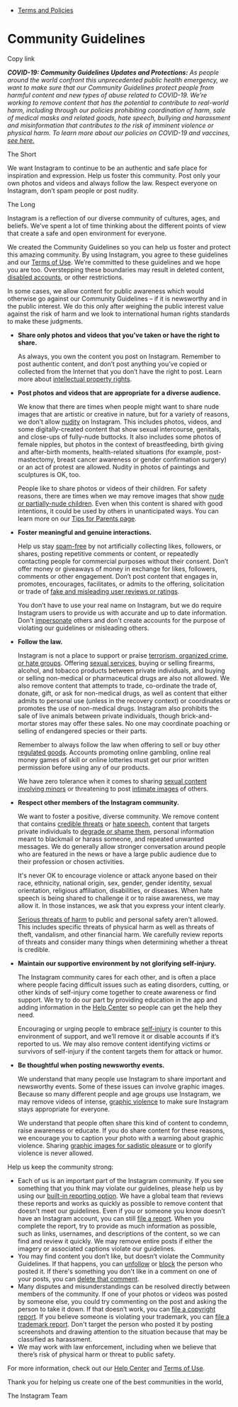 *   [Terms and Policies](https://help.instagram.com/1417489251945243/?helpref=breadcrumb)

Community Guidelines
====================

Copy link

_**COVID-19: Community Guidelines Updates and Protections:** As people around the world confront this unprecedented public health emergency, we want to make sure that our Community Guidelines protect people from harmful content and new types of abuse related to COVID-19. We’re working to remove content that has the potential to contribute to real-world harm, including through our policies prohibiting coordination of harm, sale of medical masks and related goods, hate speech, bullying and harassment and misinformation that contributes to the risk of imminent violence or physical harm. To learn more about our policies on COVID-19 and vaccines, [see here.](https://help.instagram.com/697825587576762?helpref=faq_content)_

The Short

We want Instagram to continue to be an authentic and safe place for inspiration and expression. Help us foster this community. Post only your own photos and videos and always follow the law. Respect everyone on Instagram, don’t spam people or post nudity.

The Long

Instagram is a reflection of our diverse community of cultures, ages, and beliefs. We’ve spent a lot of time thinking about the different points of view that create a safe and open environment for everyone.

We created the Community Guidelines so you can help us foster and protect this amazing community. By using Instagram, you agree to these guidelines and our [Terms of Use](https://www.instagram.com/legal/terms). We’re committed to these guidelines and we hope you are too. Overstepping these boundaries may result in deleted content, [disabled accounts](https://help.instagram.com/366993040048856?helpref=faq_content), or other restrictions.

In some cases, we allow content for public awareness which would otherwise go against our Community Guidelines – if it is newsworthy and in the public interest. We do this only after weighing the public interest value against the risk of harm and we look to international human rights standards to make these judgments.

*   **Share only photos and videos that you’ve taken or have the right to share.**
    
    As always, you own the content you post on Instagram. Remember to post authentic content, and don’t post anything you’ve copied or collected from the Internet that you don’t have the right to post. Learn more about [intellectual property rights](https://help.instagram.com/126382350847838?helpref=faq_content).
    
*   **Post photos and videos that are appropriate for a diverse audience.**
    
    We know that there are times when people might want to share nude images that are artistic or creative in nature, but for a variety of reasons, we don’t allow [nudity](https://l.instagram.com/?u=https%3A%2F%2Fwww.facebook.com%2Fcommunitystandards%2Fadult_nudity_sexual_activity&e=AT2N-JgXhkR2T22Fce2KGGMt4L1Ma44LYnm9rO_FCD3rKaZ-zfvW4xzvAZH1XVgd6Kpt8jy4nTLvOCDlUiaH8Hy5iFvYdguofNoBjIrH18pPrjD9icMn-hf7yGhDezmcwRAPk1_ZHe29sWypRvC3VnAObPygvWMj1fDhkQ) on Instagram. This includes photos, videos, and some digitally-created content that show sexual intercourse, genitals, and close-ups of fully-nude buttocks. It also includes some photos of female nipples, but photos in the context of breastfeeding, birth giving and after-birth moments, health-related situations (for example, post-mastectomy, breast cancer awareness or gender confirmation surgery) or an act of protest are allowed. Nudity in photos of paintings and sculptures is OK, too.
    
    People like to share photos or videos of their children. For safety reasons, there are times when we may remove images that show [nude or partially-nude children](https://l.instagram.com/?u=https%3A%2F%2Fwww.facebook.com%2Fcommunitystandards%2Fchild_nudity_sexual_exploitation&e=AT2N-JgXhkR2T22Fce2KGGMt4L1Ma44LYnm9rO_FCD3rKaZ-zfvW4xzvAZH1XVgd6Kpt8jy4nTLvOCDlUiaH8Hy5iFvYdguofNoBjIrH18pPrjD9icMn-hf7yGhDezmcwRAPk1_ZHe29sWypRvC3VnAObPygvWMj1fDhkQ). Even when this content is shared with good intentions, it could be used by others in unanticipated ways. You can learn more on our [Tips for Parents page](https://help.instagram.com/154475974694511/?helpref=faq_content).
    
*   **Foster meaningful and genuine interactions.**
    
    Help us stay [spam-free](https://l.instagram.com/?u=https%3A%2F%2Fwww.facebook.com%2Fcommunitystandards%2Fspam&e=AT2N-JgXhkR2T22Fce2KGGMt4L1Ma44LYnm9rO_FCD3rKaZ-zfvW4xzvAZH1XVgd6Kpt8jy4nTLvOCDlUiaH8Hy5iFvYdguofNoBjIrH18pPrjD9icMn-hf7yGhDezmcwRAPk1_ZHe29sWypRvC3VnAObPygvWMj1fDhkQ) by not artificially collecting likes, followers, or shares, posting repetitive comments or content, or repeatedly contacting people for commercial purposes without their consent. Don’t offer money or giveaways of money in exchange for likes, followers, comments or other engagement. Don’t post content that engages in, promotes, encourages, facilitates, or admits to the offering, solicitation or trade of [fake and misleading user reviews or ratings](https://l.instagram.com/?u=https%3A%2F%2Fwww.facebook.com%2Fcommunitystandards%2Ffraud_deception&e=AT2N-JgXhkR2T22Fce2KGGMt4L1Ma44LYnm9rO_FCD3rKaZ-zfvW4xzvAZH1XVgd6Kpt8jy4nTLvOCDlUiaH8Hy5iFvYdguofNoBjIrH18pPrjD9icMn-hf7yGhDezmcwRAPk1_ZHe29sWypRvC3VnAObPygvWMj1fDhkQ).
    
    You don’t have to use your real name on Instagram, but we do require Instagram users to provide us with accurate and up to date information. Don't [impersonate](https://l.instagram.com/?u=https%3A%2F%2Fwww.facebook.com%2Fcommunitystandards%2Fmisrepresentation&e=AT2N-JgXhkR2T22Fce2KGGMt4L1Ma44LYnm9rO_FCD3rKaZ-zfvW4xzvAZH1XVgd6Kpt8jy4nTLvOCDlUiaH8Hy5iFvYdguofNoBjIrH18pPrjD9icMn-hf7yGhDezmcwRAPk1_ZHe29sWypRvC3VnAObPygvWMj1fDhkQ) others and don't create accounts for the purpose of violating our guidelines or misleading others.
    
*   **Follow the law.**
    
    Instagram is not a place to support or praise [terrorism, organized crime, or hate groups](https://l.instagram.com/?u=https%3A%2F%2Fwww.facebook.com%2Fcommunitystandards%2Fdangerous_individuals_organizations&e=AT2N-JgXhkR2T22Fce2KGGMt4L1Ma44LYnm9rO_FCD3rKaZ-zfvW4xzvAZH1XVgd6Kpt8jy4nTLvOCDlUiaH8Hy5iFvYdguofNoBjIrH18pPrjD9icMn-hf7yGhDezmcwRAPk1_ZHe29sWypRvC3VnAObPygvWMj1fDhkQ). Offering [sexual services](https://l.instagram.com/?u=https%3A%2F%2Fwww.facebook.com%2Fcommunitystandards%2Fsexual_solicitation&e=AT2N-JgXhkR2T22Fce2KGGMt4L1Ma44LYnm9rO_FCD3rKaZ-zfvW4xzvAZH1XVgd6Kpt8jy4nTLvOCDlUiaH8Hy5iFvYdguofNoBjIrH18pPrjD9icMn-hf7yGhDezmcwRAPk1_ZHe29sWypRvC3VnAObPygvWMj1fDhkQ), buying or selling firearms, alcohol, and tobacco products between private individuals, and buying or selling non-medical or pharmaceutical drugs are also not allowed. We also remove content that attempts to trade, co-ordinate the trade of, donate, gift, or ask for non-medical drugs, as well as content that either admits to personal use (unless in the recovery context) or coordinates or promotes the use of non-medical drugs. Instagram also prohibits the sale of live animals between private individuals, though brick-and-mortar stores may offer these sales. No one may coordinate poaching or selling of endangered species or their parts.
    
    Remember to always follow the law when offering to sell or buy other [regulated goods](https://l.instagram.com/?u=https%3A%2F%2Fwww.facebook.com%2Fcommunitystandards%2Fregulated_goods&e=AT2N-JgXhkR2T22Fce2KGGMt4L1Ma44LYnm9rO_FCD3rKaZ-zfvW4xzvAZH1XVgd6Kpt8jy4nTLvOCDlUiaH8Hy5iFvYdguofNoBjIrH18pPrjD9icMn-hf7yGhDezmcwRAPk1_ZHe29sWypRvC3VnAObPygvWMj1fDhkQ). Accounts promoting online gambling, online real money games of skill or online lotteries must get our prior written permission before using any of our products.
    
    We have zero tolerance when it comes to sharing [sexual content involving minors](https://l.instagram.com/?u=https%3A%2F%2Fwww.facebook.com%2Fcommunitystandards%2Fchild_nudity_sexual_exploitation&e=AT2N-JgXhkR2T22Fce2KGGMt4L1Ma44LYnm9rO_FCD3rKaZ-zfvW4xzvAZH1XVgd6Kpt8jy4nTLvOCDlUiaH8Hy5iFvYdguofNoBjIrH18pPrjD9icMn-hf7yGhDezmcwRAPk1_ZHe29sWypRvC3VnAObPygvWMj1fDhkQ) or threatening to post [intimate images](https://l.instagram.com/?u=https%3A%2F%2Fwww.facebook.com%2Fcommunitystandards%2Fsexual_exploitation_adults&e=AT2N-JgXhkR2T22Fce2KGGMt4L1Ma44LYnm9rO_FCD3rKaZ-zfvW4xzvAZH1XVgd6Kpt8jy4nTLvOCDlUiaH8Hy5iFvYdguofNoBjIrH18pPrjD9icMn-hf7yGhDezmcwRAPk1_ZHe29sWypRvC3VnAObPygvWMj1fDhkQ) of others.
    
*   **Respect other members of the Instagram community.**
    
    We want to foster a positive, diverse community. We remove content that contains [credible threats](https://l.instagram.com/?u=https%3A%2F%2Fwww.facebook.com%2Fcommunitystandards%2Fcredible_violence&e=AT2N-JgXhkR2T22Fce2KGGMt4L1Ma44LYnm9rO_FCD3rKaZ-zfvW4xzvAZH1XVgd6Kpt8jy4nTLvOCDlUiaH8Hy5iFvYdguofNoBjIrH18pPrjD9icMn-hf7yGhDezmcwRAPk1_ZHe29sWypRvC3VnAObPygvWMj1fDhkQ) or [hate speech](https://l.instagram.com/?u=https%3A%2F%2Fwww.facebook.com%2Fcommunitystandards%2Fhate_speech&e=AT2N-JgXhkR2T22Fce2KGGMt4L1Ma44LYnm9rO_FCD3rKaZ-zfvW4xzvAZH1XVgd6Kpt8jy4nTLvOCDlUiaH8Hy5iFvYdguofNoBjIrH18pPrjD9icMn-hf7yGhDezmcwRAPk1_ZHe29sWypRvC3VnAObPygvWMj1fDhkQ), content that targets private individuals to [degrade or shame them](https://l.instagram.com/?u=https%3A%2F%2Fwww.facebook.com%2Fcommunitystandards%2Fbullying&e=AT2N-JgXhkR2T22Fce2KGGMt4L1Ma44LYnm9rO_FCD3rKaZ-zfvW4xzvAZH1XVgd6Kpt8jy4nTLvOCDlUiaH8Hy5iFvYdguofNoBjIrH18pPrjD9icMn-hf7yGhDezmcwRAPk1_ZHe29sWypRvC3VnAObPygvWMj1fDhkQ), personal information meant to blackmail or harass someone, and repeated unwanted messages. We do generally allow stronger conversation around people who are featured in the news or have a large public audience due to their profession or chosen activities.
    
    It's never OK to encourage violence or attack anyone based on their race, ethnicity, national origin, sex, gender, gender identity, sexual orientation, religious affiliation, disabilities, or diseases. When hate speech is being shared to challenge it or to raise awareness, we may allow it. In those instances, we ask that you express your intent clearly.
    
    [Serious threats of harm](https://l.instagram.com/?u=https%3A%2F%2Fwww.facebook.com%2Fcommunitystandards%2Fcredible_violence&e=AT2N-JgXhkR2T22Fce2KGGMt4L1Ma44LYnm9rO_FCD3rKaZ-zfvW4xzvAZH1XVgd6Kpt8jy4nTLvOCDlUiaH8Hy5iFvYdguofNoBjIrH18pPrjD9icMn-hf7yGhDezmcwRAPk1_ZHe29sWypRvC3VnAObPygvWMj1fDhkQ) to public and personal safety aren't allowed. This includes specific threats of physical harm as well as threats of theft, vandalism, and other financial harm. We carefully review reports of threats and consider many things when determining whether a threat is credible.
    
*   **Maintain our supportive environment by not glorifying self-injury.**
    
    The Instagram community cares for each other, and is often a place where people facing difficult issues such as eating disorders, cutting, or other kinds of self-injury come together to create awareness or find support. We try to do our part by providing education in the app and adding information in the [Help Center](https://help.instagram.com/) so people can get the help they need.
    
    Encouraging or urging people to embrace [self-injury](https://l.instagram.com/?u=https%3A%2F%2Fwww.facebook.com%2Fcommunitystandards%2Fsuicide_self_injury_violence&e=AT2N-JgXhkR2T22Fce2KGGMt4L1Ma44LYnm9rO_FCD3rKaZ-zfvW4xzvAZH1XVgd6Kpt8jy4nTLvOCDlUiaH8Hy5iFvYdguofNoBjIrH18pPrjD9icMn-hf7yGhDezmcwRAPk1_ZHe29sWypRvC3VnAObPygvWMj1fDhkQ) is counter to this environment of support, and we’ll remove it or disable accounts if it’s reported to us. We may also remove content identifying victims or survivors of self-injury if the content targets them for attack or humor.
    
*   **Be thoughtful when posting newsworthy events.**
    
    We understand that many people use Instagram to share important and newsworthy events. Some of these issues can involve graphic images. Because so many different people and age groups use Instagram, we may remove videos of intense, [graphic violence](https://l.instagram.com/?u=https%3A%2F%2Fwww.facebook.com%2Fcommunitystandards%2Fgraphic_violence&e=AT2N-JgXhkR2T22Fce2KGGMt4L1Ma44LYnm9rO_FCD3rKaZ-zfvW4xzvAZH1XVgd6Kpt8jy4nTLvOCDlUiaH8Hy5iFvYdguofNoBjIrH18pPrjD9icMn-hf7yGhDezmcwRAPk1_ZHe29sWypRvC3VnAObPygvWMj1fDhkQ) to make sure Instagram stays appropriate for everyone.
    
    We understand that people often share this kind of content to condemn, raise awareness or educate. If you do share content for these reasons, we encourage you to caption your photo with a warning about graphic violence. Sharing [graphic images for sadistic pleasure](https://l.instagram.com/?u=https%3A%2F%2Fwww.facebook.com%2Fcommunitystandards%2Fcruel_insensitive&e=AT2N-JgXhkR2T22Fce2KGGMt4L1Ma44LYnm9rO_FCD3rKaZ-zfvW4xzvAZH1XVgd6Kpt8jy4nTLvOCDlUiaH8Hy5iFvYdguofNoBjIrH18pPrjD9icMn-hf7yGhDezmcwRAPk1_ZHe29sWypRvC3VnAObPygvWMj1fDhkQ) or to glorify violence is never allowed.
    

Help us keep the community strong:

*   Each of us is an important part of the Instagram community. If you see something that you think may violate our guidelines, please help us by using our [built-in reporting option](https://help.instagram.com/165828726894770?helpref=faq_content). We have a global team that reviews these reports and works as quickly as possible to remove content that doesn’t meet our guidelines. Even if you or someone you know doesn’t have an Instagram account, you can still [file a report](https://help.instagram.com/contact/383679321740945). When you complete the report, try to provide as much information as possible, such as links, usernames, and descriptions of the content, so we can find and review it quickly. We may remove entire posts if either the imagery or associated captions violate our guidelines.
*   You may find content you don’t like, but doesn’t violate the Community Guidelines. If that happens, you can [unfollow](https://help.instagram.com/286340048138725?helpref=faq_content) or [block](https://help.instagram.com/426700567389543/?helpref=faq_content) the person who posted it. If there's something you don't like in a comment on one of your posts, you can [delete that comment](https://help.instagram.com/289098941190483?helpref=faq_content).
*   Many disputes and misunderstandings can be resolved directly between members of the community. If one of your photos or videos was posted by someone else, you could try commenting on the post and asking the person to take it down. If that doesn’t work, you can [file a copyright report](https://help.instagram.com/126382350847838?helpref=faq_content). If you believe someone is violating your trademark, you can [file a trademark report](https://help.instagram.com/222826637847963?helpref=faq_content). Don't target the person who posted it by posting screenshots and drawing attention to the situation because that may be classified as harassment.
*   We may work with law enforcement, including when we believe that there’s risk of physical harm or threat to public safety.

For more information, check out our [Help Center](https://help.instagram.com/) and [Terms of Use](https://l.instagram.com/?u=http%3A%2F%2Finstagram.com%2Flegal%2Fterms%2F%23&e=AT2N-JgXhkR2T22Fce2KGGMt4L1Ma44LYnm9rO_FCD3rKaZ-zfvW4xzvAZH1XVgd6Kpt8jy4nTLvOCDlUiaH8Hy5iFvYdguofNoBjIrH18pPrjD9icMn-hf7yGhDezmcwRAPk1_ZHe29sWypRvC3VnAObPygvWMj1fDhkQ).

Thank you for helping us create one of the best communities in the world,

The Instagram Team